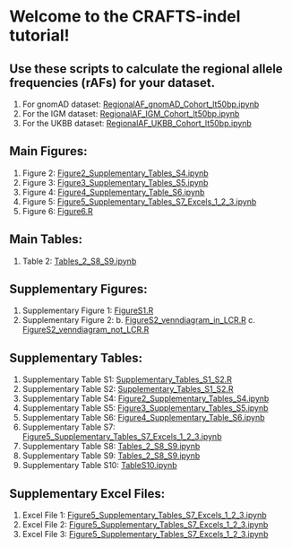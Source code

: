 # Welcome to the CRAFTS-indel tutorial! 

## Use these scripts to calculate the regional allele frequencies (rAFs) for your dataset. 
1. For gnomAD dataset: <a href="https://github.com/ColumbiaCPMG/RegionalAlleleFrequency/blob/main/RegionalAF_gnomAD_Cohort_lt50bp.ipynb" target="_blank">RegionalAF_gnomAD_Cohort_lt50bp.ipynb</a>
2. For the IGM dataset: <a href="https://github.com/ColumbiaCPMG/RegionalAlleleFrequency/blob/main/RegionalAF_IGM_Cohort_lt50bp.ipynb" target="_blank">RegionalAF_IGM_Cohort_lt50bp.ipynb</a>
2. For the UKBB dataset: <a href="https://github.com/ColumbiaCPMG/RegionalAlleleFrequency/blob/main/RegionalAF_UKBB_Cohort_lt50bp.ipynb" target="_blank">RegionalAF_UKBB_Cohort_lt50bp.ipynb</a>

## Main Figures: 
1. Figure 2: <a href="https://github.com/ColumbiaCPMG/RegionalAlleleFrequency/blob/main/Figure2_Supplementary_Tables_S4.ipynb" target="_blank">Figure2_Supplementary_Tables_S4.ipynb</a> 
2. Figure 3: <a href="https://github.com/ColumbiaCPMG/RegionalAlleleFrequency/blob/main/Figure3_Supplementary_Tables_S5.ipynb" target="_blank">Figure3_Supplementary_Tables_S5.ipynb</a> 
3. Figure 4: <a href="https://github.com/ColumbiaCPMG/RegionalAlleleFrequency/blob/main/Figure4_Supplementary_Table_S6.ipynb" target="_blank">Figure4_Supplementary_Table_S6.ipynb</a>
4. Figure 5: <a href="https://github.com/ColumbiaCPMG/RegionalAlleleFrequency/blob/main/Figure5_Supplementary_Tables_S7_Excels_1_2_3.ipynb" target="_blank">Figure5_Supplementary_Tables_S7_Excels_1_2_3.ipynb</a>
5. Figure 6: <a href="https://github.com/ColumbiaCPMG/RegionalAlleleFrequency/blob/main/Figure6.R" target="_blank">Figure6.R</a>

## Main Tables: 
1. Table 2: <a href="https://github.com/ColumbiaCPMG/RegionalAlleleFrequency/blob/main/Tables_2_S8_S9.ipynb" target="_blank">Tables_2_S8_S9.ipynb</a>

## Supplementary Figures: 
1. Supplementary Figure 1: <a href="https://github.com/ColumbiaCPMG/RegionalAlleleFrequency/blob/main/FigureS1.R" target="_blank">FigureS1.R</a>
2. Supplementary Figure 2: 
    b. <a href="https://github.com/ColumbiaCPMG/RegionalAlleleFrequency/blob/main/FigureS2_venndiagram_in_LCR.R" target="_blank">FigureS2_venndiagram_in_LCR.R</a>
    c. <a href="https://github.com/ColumbiaCPMG/RegionalAlleleFrequency/blob/main/FigureS2_venndiagram_not_LCR.R" target="_blank">FigureS2_venndiagram_not_LCR.R</a>

## Supplementary Tables: 
1. Supplementary Table S1: <a href="https://github.com/ColumbiaCPMG/RegionalAlleleFrequency/blob/main/Supplementary_Tables_S1_S2.R" target="_blank">Supplementary_Tables_S1_S2.R</a>
2. Supplementary Table S2: <a href="https://github.com/ColumbiaCPMG/RegionalAlleleFrequency/blob/main/Supplementary_Tables_S1_S2.R" target="_blank">Supplementary_Tables_S1_S2.R</a>
4. Supplementary Table S4: <a href="https://github.com/ColumbiaCPMG/RegionalAlleleFrequency/blob/main/Figure2_Supplementary_Tables_S4.ipynb" target="_blank">Figure2_Supplementary_Tables_S4.ipynb</a> 
5. Supplementary Table S5: <a href="https://github.com/ColumbiaCPMG/RegionalAlleleFrequency/blob/main/Figure3_Supplementary_Tables_S5.ipynb" target="_blank">Figure3_Supplementary_Tables_S5.ipynb</a> 
6. Supplementary Table S6: <a href="https://github.com/ColumbiaCPMG/RegionalAlleleFrequency/blob/main/Figure4_Supplementary_Table_S6.ipynb" target="_blank">Figure4_Supplementary_Table_S6.ipynb</a> 
7. Supplementary Table S7: <a href="https://github.com/ColumbiaCPMG/RegionalAlleleFrequency/blob/main/Figure5_Supplementary_Tables_S7_Excels_1_2_3.ipynb" target="_blank">Figure5_Supplementary_Tables_S7_Excels_1_2_3.ipynb</a>
8. Supplementary Table S8: <a href="https://github.com/ColumbiaCPMG/RegionalAlleleFrequency/blob/main/Tables_2_S8_S9.ipynb" target="_blank">Tables_2_S8_S9.ipynb</a>
9. Supplementary Table S9: <a href="https://github.com/ColumbiaCPMG/RegionalAlleleFrequency/blob/main/Tables_2_S8_S9.ipynb" target="_blank">Tables_2_S8_S9.ipynb</a>
10. Supplementary Table S10: <a href="https://github.com/ColumbiaCPMG/RegionalAlleleFrequency/blob/main/TableS10.ipynb" target="_blank">TableS10.ipynb</a>


## Supplementary Excel Files: 
1. Excel File 1: <a href="https://github.com/ColumbiaCPMG/RegionalAlleleFrequency/blob/main/Figure5_Supplementary_Tables_S7_Excels_1_2_3.ipynb" target="_blank">Figure5_Supplementary_Tables_S7_Excels_1_2_3.ipynb</a>
2. Excel File 2: <a href="https://github.com/ColumbiaCPMG/RegionalAlleleFrequency/blob/main/Figure5_Supplementary_Tables_S7_Excels_1_2_3.ipynb" target="_blank">Figure5_Supplementary_Tables_S7_Excels_1_2_3.ipynb</a>
3. Excel File 3: <a href="https://github.com/ColumbiaCPMG/RegionalAlleleFrequency/blob/main/Figure5_Supplementary_Tables_S7_Excels_1_2_3.ipynb" target="_blank">Figure5_Supplementary_Tables_S7_Excels_1_2_3.ipynb</a>




